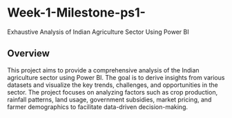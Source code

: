# Week-1-Milestone-ps1-

Exhaustive Analysis of Indian Agriculture Sector Using Power BI
## Overview
This project aims to provide a comprehensive analysis of the Indian agriculture sector using Power BI. The goal is to derive insights from various datasets and visualize the key trends, challenges, and opportunities in the sector. The project focuses on analyzing factors such as crop production, rainfall patterns, land usage, government subsidies, market pricing, and farmer demographics to facilitate data-driven decision-making.

